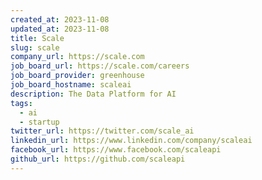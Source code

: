 ```yaml
---
created_at: 2023-11-08
updated_at: 2023-11-08
title: Scale
slug: scale
company_url: https://scale.com
job_board_url: https://scale.com/careers
job_board_provider: greenhouse
job_board_hostname: scaleai
description: The Data Platform for AI
tags:
  - ai
  - startup
twitter_url: https://twitter.com/scale_ai
linkedin_url: https://www.linkedin.com/company/scaleai
facebook_url: https://www.facebook.com/scaleapi
github_url: https://github.com/scaleapi
---
```

